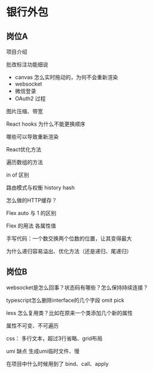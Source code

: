 # 银行外包

## 岗位A

项目介绍

批改标注功能细说

- canvas 怎么实时拖动的，为何不会重新渲染
- websocket
- 微信登录
- OAuth2 过程

图片压缩、带宽

React hooks 为什么不能更换顺序

哪些可以导致重新渲染

React优化方法

遍历数组的方法

in of 区别

路由模式与权衡 history hash

怎么做的HTTP缓存？

Flex auto 与 1 的区别

Flex 的用法 各属性值

手写代码：一个数交换两个位数的位置，让其变得最大

为什么递归容易溢出、优化方法（还是递归、尾递归）

## 岗位B

websocket是怎么回事？状态码有哪些？怎么保持持续连接？

typescript怎么删除interface的几个字段 omit pick

less 怎么复用类？比如在原来一个类添加几个新的属性

属性不可变、不可遍历

css： 多行文本，超过3行省略、grid布局

umi 缺点 生成umi临时文件、慢

在项目中什么时候用到了 bind、call、apply